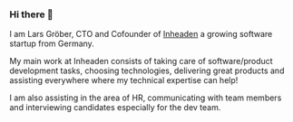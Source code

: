 ### Hi there 👋

I am Lars Gröber, CTO and Cofounder of [Inheaden](https://inheaden.io) a growing software startup from Germany.

My main work at Inheaden consists of taking care of software/product development tasks, choosing technologies, delivering great products and assisting everywhere where my technical expertise can help!

I am also assisting in the area of HR, communicating with team members and interviewing candidates especially for the dev team.

<!--
**larsgroeber/larsgroeber** is a ✨ _special_ ✨ repository because its `README.md` (this file) appears on your GitHub profile.

Here are some ideas to get you started:

- 🔭 I’m currently working on ...
- 🌱 I’m currently learning ...
- 👯 I’m looking to collaborate on ...
- 🤔 I’m looking for help with ...
- 💬 Ask me about ...
- 📫 How to reach me: ...
- 😄 Pronouns: ...
- ⚡ Fun fact: ...
-->
